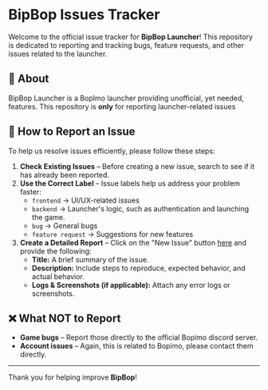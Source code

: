 # BipBop Issues Tracker

Welcome to the official issue tracker for **BipBop Launcher**! This repository is dedicated to reporting and tracking bugs, feature requests, and other issues related to the launcher.

## 🚀 About

BipBop Launcher is a BopImo launcher providing unofficial, yet needed, features. This repository is **only** for reporting launcher-related issues&#x20;

## 📌 How to Report an Issue

To help us resolve issues efficiently, please follow these steps:

1. **Check Existing Issues** – Before creating a new issue, search to see if it has already been reported.
2. **Use the Correct Label** – Issue labels help us address your problem faster:
   - `frontend` → UI/UX-related issues
   - `backend` → Launcher's logic, such as authentication and launching the game.
   - `bug` → General bugs
   - `feature request` → Suggestions for new features
3. **Create a Detailed Report** – Click on the "New Issue" button [here](https://github.com/BipBop-Launcher/BipBop-Issues/issues) and provide the following:
   - **Title:** A brief summary of the issue.
   - **Description:** Include steps to reproduce, expected behavior, and actual behavior.
   - **Logs & Screenshots (if applicable):** Attach any error logs or screenshots.

## ❌ What NOT to Report

- **Game bugs** – Report those directly to the official Bopimo discord server.
- **Account issues** – Again, this is related to Bopimo, please contact them directly.

---

Thank you for helping improve **BipBop**!
